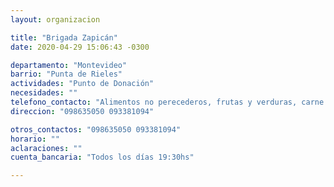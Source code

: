 ```yaml
---
layout: organizacion

title: "Brigada Zapicán"
date: 2020-04-29 15:06:43 -0300

departamento: "Montevideo"
barrio: "Punta de Rieles"
actividades: "Punto de Donación"
necesidades: ""
telefono_contacto: "Alimentos no perecederos, frutas y verduras, carne. Productos de limpieza."
direccion: "098635050 093381094"

otros_contactos: "098635050 093381094"
horario: ""
aclaraciones: ""
cuenta_bancaria: "Todos los días 19:30hs"

---
```

